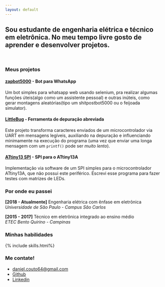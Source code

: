 ```yaml
---
layout: default
---
```


## Sou estudante de engenharia elétrica e técnico em eletrônica. No meu tempo livre gosto de aprender e desenvolver projetos.
<br>

### Meus projetos
#### [zapbot5000](https://github.com/couto0/zapbot5000) - Bot para WhatsApp  
Um bot simples para whatsapp web usando selenium, pra realizar algumas funções úteis(algo como um assistente pessoal) e outras inúteis, como gerar montagens aleatórias(tipo um shitpostbot5000 ou o feijoada simulator).

#### [LittleBug](https://github.com/couto0/LittleBug) - Ferramenta de depuração abreviada
Este projeto transforma caracteres enviados de um microcontrolador via UART em mensagens legíveis, auxiliando na depuração e influenciando minimamente na execução do programa (uma vez que enviar uma longa mensagem com um `printf()` pode ser *muito lento*).

#### [ATtiny13 SPI](https://github.com/couto0/attiny13_spi) - SPI para o ATtiny13A
Implementação via software de um SPI simples para o microcontrolador ATtiny13A, que não possui este periférico. Escrevi esse programa para fazer testes com matrizes de LEDs.

### Por onde eu passei

**[2018 - Atualmente]**
Engenharia elétrica com ênfase em eletrônica  
*Universidade de São Paulo - Campus São Carlos*

**[2015 - 2017]**
Técnico em eletrônica integrado ao ensino médio  
*ETEC Bento Quirino - Campinas*

### Minhas habilidades
{% include skills.html%}

### Me contate!

* daniel.couto64@gmail.com
* [Github](https://github.com/couto0)
* [Linkedin](https://www.linkedin.com/in/daniel-couto-525a53170/)
